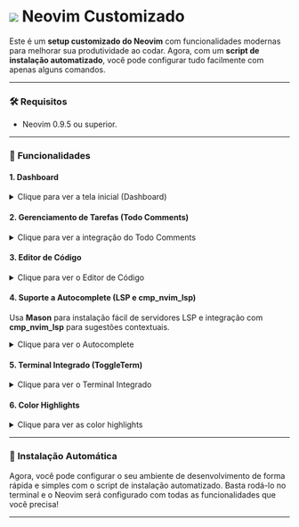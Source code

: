 # <img src="https://cdn.jsdelivr.net/gh/devicons/devicon@latest/icons/neovim/neovim-original.svg" width="50" /> **Neovim Customizado**

Este é um **setup customizado do Neovim** com funcionalidades modernas para melhorar sua produtividade ao codar. Agora, com um **script de instalação automatizado**, você pode configurar tudo facilmente com apenas alguns comandos.

---

### 🛠️ **Requisitos**

- Neovim 0.9.5 ou superior.

---

### 🚀 **Funcionalidades**

#### 1. **Dashboard**
<details>
  <summary>Clique para ver a tela inicial (Dashboard)</summary>
  <img src="./assets/dashboard.png" alt="Dashboard" width="100%" />
</details>

#### 2. **Gerenciamento de Tarefas (Todo Comments)**
<details>
  <summary>Clique para ver a integração do Todo Comments</summary>
  <img src="./assets/todo.png" alt="Todo" width="100%" />
</details>

#### 3. **Editor de Código**
<details>
  <summary>Clique para ver o Editor de Código</summary>
  <img src="./assets/editor.png" alt="Editor" width="100%" />
</details>

#### 4. **Suporte a Autocomplete (LSP e cmp_nvim_lsp)**
Usa **Mason** para instalação fácil de servidores LSP e integração com **cmp_nvim_lsp** para sugestões contextuais.

<details>
  <summary>Clique para ver o Autocomplete</summary>
  <img src="./assets/autocomplete.png" alt="Autocomplete" width="100%" />
</details>

#### 5. **Terminal Integrado (ToggleTerm)**
<details>
  <summary>Clique para ver o Terminal Integrado</summary>
  <img src="./assets/toggle-term.png" alt="Toggle Term" width="100%" />
</details>

#### 6. **Color Highlights**
<details>
  <summary>Clique para ver as color highlights</summary>
  <img src="./assets/color.png" alt="Colors" width="100%" />
</details>

---

### 🔧 **Instalação Automática**

Agora, você pode configurar o seu ambiente de desenvolvimento de forma rápida e simples com o script de instalação automatizado. Basta rodá-lo no terminal e o Neovim será configurado com todas as funcionalidades que você precisa!

---
